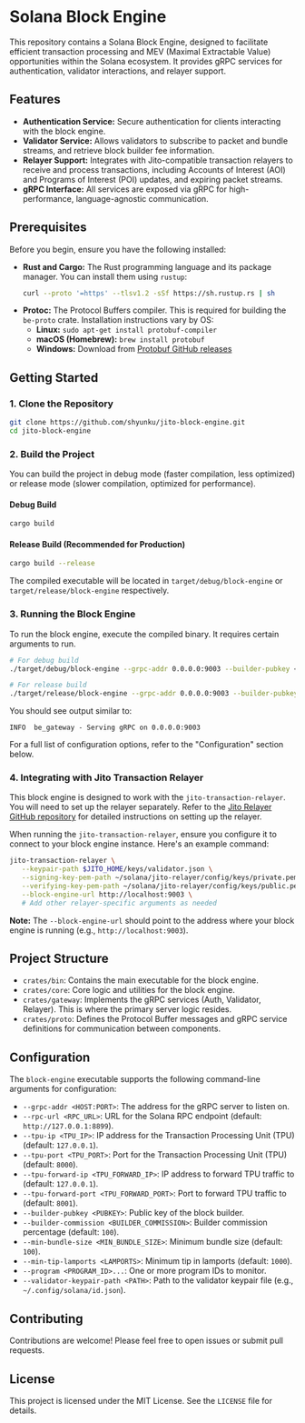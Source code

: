 # Solana Block Engine

This repository contains a Solana Block Engine, designed to facilitate efficient transaction processing and MEV (Maximal Extractable Value) opportunities within the Solana ecosystem. It provides gRPC services for authentication, validator interactions, and relayer support.

## Features

*   **Authentication Service:** Secure authentication for clients interacting with the block engine.
*   **Validator Service:** Allows validators to subscribe to packet and bundle streams, and retrieve block builder fee information.
*   **Relayer Support:** Integrates with Jito-compatible transaction relayers to receive and process transactions, including Accounts of Interest (AOI) and Programs of Interest (POI) updates, and expiring packet streams.
*   **gRPC Interface:** All services are exposed via gRPC for high-performance, language-agnostic communication.

## Prerequisites

Before you begin, ensure you have the following installed:

*   **Rust and Cargo:** The Rust programming language and its package manager. You can install them using `rustup`:
    ```bash
    curl --proto '=https' --tlsv1.2 -sSf https://sh.rustup.rs | sh
    ```
*   **Protoc:** The Protocol Buffers compiler. This is required for building the `be-proto` crate. Installation instructions vary by OS:
    *   **Linux:** `sudo apt-get install protobuf-compiler`
    *   **macOS (Homebrew):** `brew install protobuf`
    *   **Windows:** Download from [Protobuf GitHub releases](https://github.com/protocolbuffers/protobuf/releases)

## Getting Started

### 1. Clone the Repository

```bash
git clone https://github.com/shyunku/jito-block-engine.git
cd jito-block-engine
```

### 2. Build the Project

You can build the project in debug mode (faster compilation, less optimized) or release mode (slower compilation, optimized for performance).

#### Debug Build

```bash
cargo build
```

#### Release Build (Recommended for Production)

```bash
cargo build --release
```

The compiled executable will be located in `target/debug/block-engine` or `target/release/block-engine` respectively.

### 3. Running the Block Engine

To run the block engine, execute the compiled binary. It requires certain arguments to run.

```bash
# For debug build
./target/debug/block-engine --grpc-addr 0.0.0.0:9003 --builder-pubkey <YOUR_BUILDER_PUBKEY> --program <YOUR_PROGRAM_ID> --validator-keypair-path <PATH_TO_YOUR_VALIDATOR_KEYPAIR>

# For release build
./target/release/block-engine --grpc-addr 0.0.0.0:9003 --builder-pubkey <YOUR_BUILDER_PUBKEY> --program <YOUR_PROGRAM_ID> --validator-keypair-path <PATH_TO_YOUR_VALIDATOR_KEYPAIR>
```

You should see output similar to:
```
INFO  be_gateway - Serving gRPC on 0.0.0.0:9003
```

For a full list of configuration options, refer to the "Configuration" section below.

### 4. Integrating with Jito Transaction Relayer

This block engine is designed to work with the `jito-transaction-relayer`. You will need to set up the relayer separately. Refer to the [Jito Relayer GitHub repository](https://github.com/jito-foundation/jito-relayer) for detailed instructions on setting up the relayer.

When running the `jito-transaction-relayer`, ensure you configure it to connect to your block engine instance. Here's an example command:

```bash
jito-transaction-relayer \
   --keypair-path $JITO_HOME/keys/validator.json \
   --signing-key-pem-path ~/solana/jito-relayer/config/keys/private.pem \
   --verifying-key-pem-path ~/solana/jito-relayer/config/keys/public.pem \
   --block-engine-url http://localhost:9003 \
   # Add other relayer-specific arguments as needed
```

**Note:** The `--block-engine-url` should point to the address where your block engine is running (e.g., `http://localhost:9003`).

## Project Structure

*   `crates/bin`: Contains the main executable for the block engine.
*   `crates/core`: Core logic and utilities for the block engine.
*   `crates/gateway`: Implements the gRPC services (Auth, Validator, Relayer). This is where the primary server logic resides.
*   `crates/proto`: Defines the Protocol Buffer messages and gRPC service definitions for communication between components.

## Configuration

The `block-engine` executable supports the following command-line arguments for configuration:

*   `--grpc-addr <HOST:PORT>`: The address for the gRPC server to listen on.
*   `--rpc-url <RPC_URL>`: URL for the Solana RPC endpoint (default: `http://127.0.0.1:8899`).
*   `--tpu-ip <TPU_IP>`: IP address for the Transaction Processing Unit (TPU) (default: `127.0.0.1`).
*   `--tpu-port <TPU_PORT>`: Port for the Transaction Processing Unit (TPU) (default: `8000`).
*   `--tpu-forward-ip <TPU_FORWARD_IP>`: IP address to forward TPU traffic to (default: `127.0.0.1`).
*   `--tpu-forward-port <TPU_FORWARD_PORT>`: Port to forward TPU traffic to (default: `8001`).
*   `--builder-pubkey <PUBKEY>`: Public key of the block builder.
*   `--builder-commission <BUILDER_COMMISSION>`: Builder commission percentage (default: `100`).
*   `--min-bundle-size <MIN_BUNDLE_SIZE>`: Minimum bundle size (default: `100`).
*   `--min-tip-lamports <LAMPORTS>`: Minimum tip in lamports (default: `1000`).
*   `--program <PROGRAM_ID>...`: One or more program IDs to monitor.
*   `--validator-keypair-path <PATH>`: Path to the validator keypair file (e.g., `~/.config/solana/id.json`).

## Contributing

Contributions are welcome! Please feel free to open issues or submit pull requests.

## License

This project is licensed under the MIT License. See the `LICENSE` file for details.
